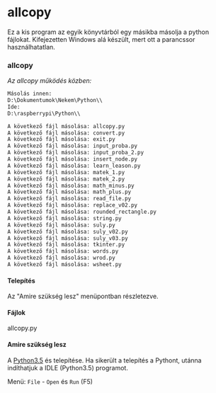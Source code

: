 # allcopy

Ez a kis program az egyik könyvtárból egy másikba másolja a python fájlokat.
Kifejezetten Windows alá készült, mert ott a parancssor használhatatlan.

### allcopy
*Az allcopy működés közben:*
```sh
Másolás innen:
D:\Dokumentumok\Nekem\Python\\
Ide:
D:\raspberrypi\Python\\

A következő fájl másolása: allcopy.py
A következő fájl másolása: convert.py
A következő fájl másolása: exit.py
A következő fájl másolása: input_proba.py
A következő fájl másolása: input_proba_2.py
A következő fájl másolása: insert_node.py
A következő fájl másolása: learn_leason.py
A következő fájl másolása: matek_1.py
A következő fájl másolása: matek_2.py
A következő fájl másolása: math_minus.py
A következő fájl másolása: math_plus.py
A következő fájl másolása: read_file.py
A következő fájl másolása: replace_v02.py
A következő fájl másolása: rounded_rectangle.py
A következő fájl másolása: string.py
A következő fájl másolása: suly.py
A következő fájl másolása: suly_v02.py
A következő fájl másolása: suly_v03.py
A következő fájl másolása: tkinter.py
A következő fájl másolása: words.py
A következő fájl másolása: wrod.py
A következő fájl másolása: wsheet.py
```

#### Telepítés
Az "Amire szükség lesz" menüpontban részletezve.
#### Fájlok
allcopy.py

#### Amire szükség lesz
A [Python3.5](https://www.python.org/ftp/python/3.5.2/python-3.5.2.exe)  és telepítése.
Ha sikerült a telepítés a Pythont, utánna indíthatjuk a IDLE (Python3.5) programot.

Menü: `File` - `Open` és `Run` (F5)
